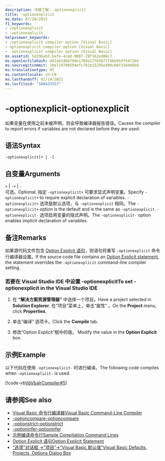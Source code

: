 ```yaml
---
description: 详细了解：-optionexplicit
title: -optionexplicit
ms.date: 07/20/2015
f1_keywords:
- /optionexplicit
- -optionexplicit
helpviewer_keywords:
- /optionexplicit compiler option [Visual Basic]
- optionexplicit compiler option [Visual Basic]
- -optionexplicit compiler option [Visual Basic]
ms.assetid: 5d296ab3-bafe-4c4d-9887-78f162ed86c7
ms.openlocfilehash: 4d1ab14bbf9de176de17fb5077f4bb919f5472b4
ms.sourcegitcommit: 10e719780594efc781b15295e499c66f316068b8
ms.translationtype: HT
ms.contentlocale: zh-CN
ms.lasthandoff: 02/14/2021
ms.locfileid: "100433557"
---
```

# <a name="-optionexplicit"></a><span data-ttu-id="3f5a0-103">-optionexplicit</span><span class="sxs-lookup"><span data-stu-id="3f5a0-103">-optionexplicit</span></span>

<span data-ttu-id="3f5a0-104">如果变量在使用之前未被声明，则会导致编译器报告错误。</span><span class="sxs-lookup"><span data-stu-id="3f5a0-104">Causes the compiler to report errors if variables are not declared before they are used.</span></span>  
  
## <a name="syntax"></a><span data-ttu-id="3f5a0-105">语法</span><span class="sxs-lookup"><span data-stu-id="3f5a0-105">Syntax</span></span>  
  
```console  
-optionexplicit[+ | -]  
```  
  
## <a name="arguments"></a><span data-ttu-id="3f5a0-106">自变量</span><span class="sxs-lookup"><span data-stu-id="3f5a0-106">Arguments</span></span>  

 <span data-ttu-id="3f5a0-107">`+` &#124; `-`</span><span class="sxs-lookup"><span data-stu-id="3f5a0-107">`+` &#124; `-`</span></span>  
 <span data-ttu-id="3f5a0-108">可选。</span><span class="sxs-lookup"><span data-stu-id="3f5a0-108">Optional.</span></span> <span data-ttu-id="3f5a0-109">指定 `-optionexplicit+` 可要求显式声明变量。</span><span class="sxs-lookup"><span data-stu-id="3f5a0-109">Specify `-optionexplicit+` to require explicit declaration of variables.</span></span> <span data-ttu-id="3f5a0-110">`-optionexplicit+` 选项是默认选项，与 `-optionexplicit` 相同。</span><span class="sxs-lookup"><span data-stu-id="3f5a0-110">The `-optionexplicit+` option is the default and is the same as `-optionexplicit`.</span></span> <span data-ttu-id="3f5a0-111">`-optionexplicit-` 选项启用变量的隐式声明。</span><span class="sxs-lookup"><span data-stu-id="3f5a0-111">The `-optionexplicit-` option enables implicit declaration of variables.</span></span>  
  
## <a name="remarks"></a><span data-ttu-id="3f5a0-112">备注</span><span class="sxs-lookup"><span data-stu-id="3f5a0-112">Remarks</span></span>  

 <span data-ttu-id="3f5a0-113">如果源代码文件包含 [Option Explicit 语句](../../language-reference/statements/option-explicit-statement.md)，则语句将重写 `-optionexplicit` 命令行编译器设置。</span><span class="sxs-lookup"><span data-stu-id="3f5a0-113">If the source code file contains an [Option Explicit statement](../../language-reference/statements/option-explicit-statement.md), the statement overrides the `-optionexplicit` command-line compiler setting.</span></span>  
  
### <a name="to-set--optionexplicit-in-the-visual-studio-ide"></a><span data-ttu-id="3f5a0-114">若要在 Visual Studio IDE 中设置 -optionexplicit</span><span class="sxs-lookup"><span data-stu-id="3f5a0-114">To set -optionexplicit in the Visual Studio IDE</span></span>  
  
1. <span data-ttu-id="3f5a0-115">在 **“解决方案资源管理器”** 中选择一个项目。</span><span class="sxs-lookup"><span data-stu-id="3f5a0-115">Have a project selected in **Solution Explorer**.</span></span> <span data-ttu-id="3f5a0-116">在“项目”菜单上，单击“属性”   。</span><span class="sxs-lookup"><span data-stu-id="3f5a0-116">On the **Project** menu, click **Properties**.</span></span>
  
2. <span data-ttu-id="3f5a0-117">单击“编译”  选项卡。</span><span class="sxs-lookup"><span data-stu-id="3f5a0-117">Click the **Compile** tab.</span></span>  
  
3. <span data-ttu-id="3f5a0-118">修改“Option Explicit”框中的值。 </span><span class="sxs-lookup"><span data-stu-id="3f5a0-118">Modify the value in the **Option Explicit** box.</span></span>  
  
## <a name="example"></a><span data-ttu-id="3f5a0-119">示例</span><span class="sxs-lookup"><span data-stu-id="3f5a0-119">Example</span></span>  

 <span data-ttu-id="3f5a0-120">以下代码在使用 `-optionexplicit-` 时进行编译。</span><span class="sxs-lookup"><span data-stu-id="3f5a0-120">The following code compiles when `-optionexplicit-` is used.</span></span>  
  
 [!code-vb[VbVbalrCompiler#5](~/samples/snippets/visualbasic/VS_Snippets_VBCSharp/VbVbalrCompiler/VB/OptionExplicitOff.vb#5)]  
  
## <a name="see-also"></a><span data-ttu-id="3f5a0-121">请参阅</span><span class="sxs-lookup"><span data-stu-id="3f5a0-121">See also</span></span>

- [<span data-ttu-id="3f5a0-122">Visual Basic 命令行编译器</span><span class="sxs-lookup"><span data-stu-id="3f5a0-122">Visual Basic Command-Line Compiler</span></span>](index.md)
- [<span data-ttu-id="3f5a0-123">-optioncompare</span><span class="sxs-lookup"><span data-stu-id="3f5a0-123">-optioncompare</span></span>](optioncompare.md)
- [<span data-ttu-id="3f5a0-124">-optionstrict</span><span class="sxs-lookup"><span data-stu-id="3f5a0-124">-optionstrict</span></span>](optionstrict.md)
- [<span data-ttu-id="3f5a0-125">-optioninfer</span><span class="sxs-lookup"><span data-stu-id="3f5a0-125">-optioninfer</span></span>](optioninfer.md)
- [<span data-ttu-id="3f5a0-126">示例编译命令行</span><span class="sxs-lookup"><span data-stu-id="3f5a0-126">Sample Compilation Command Lines</span></span>](sample-compilation-command-lines.md)
- [<span data-ttu-id="3f5a0-127">Option Explicit 语句</span><span class="sxs-lookup"><span data-stu-id="3f5a0-127">Option Explicit Statement</span></span>](../../language-reference/statements/option-explicit-statement.md)
- [<span data-ttu-id="3f5a0-128">“选项”对话框 ->“项目”->“Visual Basic 默认值”</span><span class="sxs-lookup"><span data-stu-id="3f5a0-128">Visual Basic Defaults, Projects, Options Dialog Box</span></span>](/visualstudio/ide/reference/visual-basic-defaults-projects-options-dialog-box)
